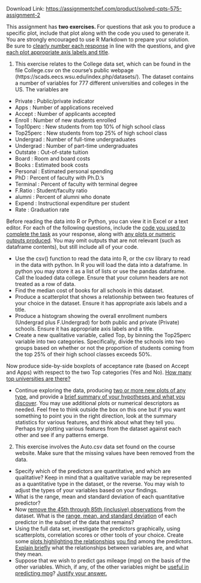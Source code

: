 Download Link: https://assignmentchef.com/product/solved-cpts-575-assignment-2
<br>



This assignment has <strong>two exercises. </strong>For questions that ask you to produce a specific plot, include that plot along with the code you used to generate it. You are strongly encouraged to use R Markdown to prepare your solution. Be sure to <u>clearly number each response</u> in line with the questions, and give <u>each plot appropriate axis labels and title</u>.

<ol>

 <li>This exercise relates to the College data set, which can be found in the file College.csv on the course’s public webpage (https://scads.eecs.wsu.edu/index.php/datasets/). The dataset contains a number of variables for 777 different universities and colleges in the US. The variables are</li>

</ol>

<ul>

 <li>Private : Public/private indicator</li>

 <li>Apps : Number of applications received</li>

 <li>Accept : Number of applicants accepted</li>

 <li>Enroll : Number of new students enrolled</li>

 <li>Top10perc : New students from top 10% of high school class</li>

 <li>Top25perc : New students from top 25% of high school class</li>

 <li>Undergrad : Number of full-time undergraduates</li>

 <li>Undergrad : Number of part-time undergraduates</li>

 <li>Outstate : Out-of-state tuition</li>

 <li>Board : Room and board costs</li>

 <li>Books : Estimated book costs</li>

 <li>Personal : Estimated personal spending</li>

 <li>PhD : Percent of faculty with Ph.D.’s</li>

 <li>Terminal : Percent of faculty with terminal degree</li>

 <li>F.Ratio : Student/faculty ratio</li>

 <li>alumni : Percent of alumni who donate</li>

 <li>Expend : Instructional expenditure per student</li>

 <li>Rate : Graduation rate</li>

</ul>

Before reading the data into R or Python, you can view it in Excel or a text editor. For each of the following questions, include the <u>code you used to complete the task</u> as your response, along with <u>any plots or numeric outputs produced</u>. You may omit outputs that are not relevant (such as dataframe contents), but still include all of your code.

<ul>

 <li>Use the csv() function to read the data into R, or the csv library to read in the data with python. In R you will load the data into a dataframe. In python you may store it as a list of lists or use the pandas dataframe. Call the loaded data college. Ensure that your column headers are not treated as a row of data.</li>

 <li>Find the median cost of books for all schools in this dataset.</li>

 <li>Produce a scatterplot that shows a relationship between two features of your choice in the dataset. Ensure it has appropriate axis labels and a title.</li>

 <li>Produce a histogram showing the overall enrollment numbers (Undergrad plus F.Undergrad) for both public and private (Private) schools. Ensure it has appropriate axis labels and a title.</li>

 <li>Create a new qualitative variable, called Top, by binning the Top25perc variable into two categories. Specifically, divide the schools into two groups based on whether or not the proportion of students coming from the top 25% of their high school classes exceeds 50%.</li>

</ul>

Now produce side-by-side boxplots of acceptance rate (based on Accept and Apps) with respect to the two Top categories (Yes and No). <u>How many top universities are there?</u>

<ul>

 <li>Continue exploring the data, producing <u>two or more new plots of any type</u>, and provide a <u>brief summary of your hypotheses and what you discover</u>. You may use additional plots or numerical descriptors as needed. Feel free to think outside the box on this one but if you want something to point you in the right direction, look at the summary statistics for various features, and think about what they tell you. Perhaps try plotting various features from the dataset against each other and see if any patterns emerge.</li>

</ul>

<ol start="2">

 <li>This exercise involves the Auto.csv data set found on the course website. Make sure that the missing values have been removed from the data.</li>

</ol>

<ul>

 <li>Specify which of the predictors are quantitative, and which are qualitative? Keep in mind that a qualitative variable may be represented as a quantitative type in the dataset, or the reverse. You may wish to adjust the types of your variables based on your findings.</li>

 <li>What is the range, mean and standard deviation of each quantitative predictor?</li>

 <li>Now <u>remove the 45th through 85th (inclusive) observations</u> from the dataset. What is the <u>range, mean, and standard deviation</u> of each predictor in the subset of the data that remains?</li>

 <li>Using the full data set, investigate the predictors graphically, using scatterplots, correlation scores or other tools of your choice. Create some <u>plots highlighting the relationships</u> <u>you find</u> among the predictors. <u>Explain briefly</u> what the relationships between variables are, and what they mean.</li>

 <li>Suppose that we wish to predict gas mileage (mpg) on the basis of the other variables. Which, if any, of the other variables might be <u>useful in predicting </u><u>mpg</u>? <u>Justify your answer.</u></li>

</ul>


